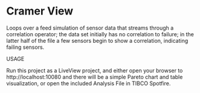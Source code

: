# Cramer View

Loops over a feed simulation of sensor data that streams through a correlation operator; the data set initially has no correlation to failure; in the latter half of the file a few sensors begin to show a correlation, indicating failing sensors.

USAGE

Run this project as a LiveView project, and either open your browser to http://localhost:10080 and there will be a simple Pareto chart and table visualization, or open the included Analysis File in TIBCO Spotfire.
